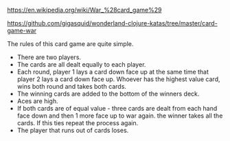 https://en.wikipedia.org/wiki/War_%28card_game%29

https://github.com/gigasquid/wonderland-clojure-katas/tree/master/card-game-war


The rules of this card game are quite simple.

* There are two players.
* The cards are all dealt equally to each player.
* Each round, player 1 lays a card down face up at the same time that player 2 lays a card down face up. Whoever has the highest value card, wins both round and takes both cards.
* The winning cards are added to the bottom of the winners deck.
* Aces are high.
* If both cards are of equal value - three cards are dealt from each hand face down and then 1 more face up to war again. the winner takes all the cards. If this ties repeat the process again.
* The player that runs out of cards loses.